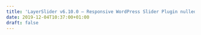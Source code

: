 ```yaml
---
title: 'LayerSlider v6.10.0 – Responsive WordPress Slider Plugin nulled'
date: 2019-12-04T10:37:00+01:00
draft: false
---
```


